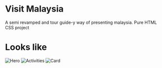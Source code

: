 
# Visit Malaysia

A semi revamped and tour guide-y way of presenting malaysia. Pure HTML CSS project

# Looks like 
![Hero](./visitmalaysia/readme-images/v1.png?raw=true "Title")
![Activities](./visitmalaysia/readme-images/v2.png?raw=true "Title")
![Card](./visitmalaysia/readme-images/v3.png?raw=true "Title")
